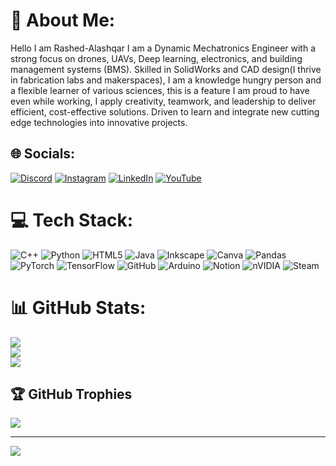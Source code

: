 # 💫 About Me:
Hello I am Rashed-Alashqar I am a Dynamic Mechatronics Engineer with a strong focus on drones, UAVs, Deep learning, electronics, and building management systems (BMS). Skilled in SolidWorks and CAD design(I thrive in fabrication labs and makerspaces), I am a knowledge hungry person and a flexible learner of various sciences, this is a feature I am proud to have even while working, I apply creativity, teamwork, and leadership to deliver efficient, cost-effective solutions. Driven to learn and integrate new cutting edge technologies into innovative projects.


## 🌐 Socials:
[![Discord](https://img.shields.io/badge/Discord-%237289DA.svg?logo=discord&logoColor=white)](https://discord.gg/https://discord.gg/erxhWqf9) [![Instagram](https://img.shields.io/badge/Instagram-%23E4405F.svg?logo=Instagram&logoColor=white)](https://instagram.com/https://www.instagram.com/fpv_drones_exhibition/) [![LinkedIn](https://img.shields.io/badge/LinkedIn-%230077B5.svg?logo=linkedin&logoColor=white)](https://linkedin.com/in/https://www.linkedin.com/in/rashedalshqar/) [![YouTube](https://img.shields.io/badge/YouTube-%23FF0000.svg?logo=YouTube&logoColor=white)](https://youtube.com/@https://www.youtube.com/@RashedAshaar) 

# 💻 Tech Stack:
![C++](https://img.shields.io/badge/c++-%2300599C.svg?style=for-the-badge&logo=c%2B%2B&logoColor=white) ![Python](https://img.shields.io/badge/python-3670A0?style=for-the-badge&logo=python&logoColor=ffdd54) ![HTML5](https://img.shields.io/badge/html5-%23E34F26.svg?style=for-the-badge&logo=html5&logoColor=white) ![Java](https://img.shields.io/badge/java-%23ED8B00.svg?style=for-the-badge&logo=openjdk&logoColor=white) ![Inkscape](https://img.shields.io/badge/Inkscape-e0e0e0?style=for-the-badge&logo=inkscape&logoColor=080A13) ![Canva](https://img.shields.io/badge/Canva-%2300C4CC.svg?style=for-the-badge&logo=Canva&logoColor=white) ![Pandas](https://img.shields.io/badge/pandas-%23150458.svg?style=for-the-badge&logo=pandas&logoColor=white) ![PyTorch](https://img.shields.io/badge/PyTorch-%23EE4C2C.svg?style=for-the-badge&logo=PyTorch&logoColor=white) ![TensorFlow](https://img.shields.io/badge/TensorFlow-%23FF6F00.svg?style=for-the-badge&logo=TensorFlow&logoColor=white) ![GitHub](https://img.shields.io/badge/github-%23121011.svg?style=for-the-badge&logo=github&logoColor=white) ![Arduino](https://img.shields.io/badge/-Arduino-00979D?style=for-the-badge&logo=Arduino&logoColor=white) ![Notion](https://img.shields.io/badge/Notion-%23000000.svg?style=for-the-badge&logo=notion&logoColor=white) ![nVIDIA](https://img.shields.io/badge/nVIDIA-%2376B900.svg?style=for-the-badge&logo=nVIDIA&logoColor=white) ![Steam](https://img.shields.io/badge/steam-%23000000.svg?style=for-the-badge&logo=steam&logoColor=white)
# 📊 GitHub Stats:
![](https://github-readme-stats.vercel.app/api?username=Rashed-Alashqar&theme=codeSTACKr&hide_border=false&include_all_commits=false&count_private=false)<br/>
![](https://github-readme-streak-stats.herokuapp.com/?user=Rashed-Alashqar&theme=codeSTACKr&hide_border=false)<br/>
![](https://github-readme-stats.vercel.app/api/top-langs/?username=Rashed-Alashqar&theme=codeSTACKr&hide_border=false&include_all_commits=false&count_private=false&layout=compact)

## 🏆 GitHub Trophies
![](https://github-profile-trophy.vercel.app/?username=Rashed-Alashqar&theme=default&no-frame=false&no-bg=false&margin-w=4)

---
[![](https://visitcount.itsvg.in/api?id=Rashed-Alashqar&icon=0&color=0)](https://visitcount.itsvg.in)

<!-- Proudly created with GPRM ( https://gprm.itsvg.in ) -->
